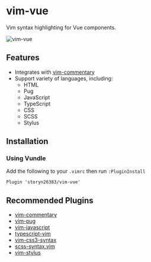 # vim-vue

Vim syntax highlighting for Vue components.

![vim-vue](https://i.imgur.com/7vpgGQG.png)

## Features

- Integrates with [vim-commentary](https://github.com/tpope/vim-commentary)
- Support variety of languages, including:
  - HTML
  - Pug
  - JavaScript
  - TypeScript
  - CSS
  - SCSS
  - Stylus

## Installation

### Using Vundle

Add the following to your `.vimrc` then run `:PluginInstall`

```viml
Plugin 'storyn26383/vim-vue'
```

## Recommended Plugins

- [vim-commentary](https://github.com/tpope/vim-commentary')
- [vim-pug](https://github.com/digitaltoad/vim-pug')
- [vim-javascript](https://github.com/pangloss/vim-javascript')
- [typescript-vim](https://github.com/leafgarland/typescript-vim')
- [vim-css3-syntax](https://github.com/hail2u/vim-css3-syntax')
- [scss-syntax.vim](https://github.com/cakebaker/scss-syntax.vim')
- [vim-stylus](https://github.com/iloginow/vim-stylus')
